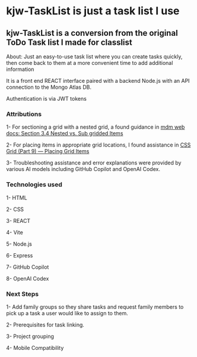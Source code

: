 # kjw-TaskList is just a task list I use

## kjw-TaskList is a conversion from the original ToDo Task list I made for classlist

About: Just an easy-to-use task list where you can create tasks quickly, then come back to them at a more convenient time to add additional information

It is a front end REACT interface paired with a backend Node.js with an API connection to the Mongo Atlas DB.

Authentication is via JWT tokens

### Attributions

1- For sectioning a grid with a nested grid, a found guidance in [mdm web docs: Section 3.4 Nested vs. Sub gridded Items](https://developer.mozilla.org/en-US/docs/Web/CSS/CSS\_grid\_layout)
 
2- For placing items in appropriate grid locations, I found assistance in [CSS Grid (Part 9) — Placing Grid Items](https://medium.com/uncurated/css-grid-series-9-f72b34281eb)
 
3- Troubleshooting assistance and error explanations were provided by various AI models including GitHub Copilot and OpenAI Codex.

### Technologies used

1- HTML
 
2- CSS
 
3- REACT
 
4- Vite
 
5- Node.js
 
6- Express
 
7- GitHub Copilot
 
8- OpenAI Codex

### Next Steps

1- Add family groups so they share tasks and request family members to pick up a task a user would like to assign to them.

2- Prerequisites for task linking.

3- Project grouping

4- Mobile Compatibility